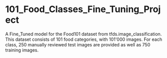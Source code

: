 # 101_Food_Classes_Fine_Tuning_Project
A Fine_Tuned model for the Food101 dataset from tfds.image_classification. This dataset consists of 101 food categories, with 101'000 images. For each class, 250 manually reviewed test images are provided as well as 750 training images.
